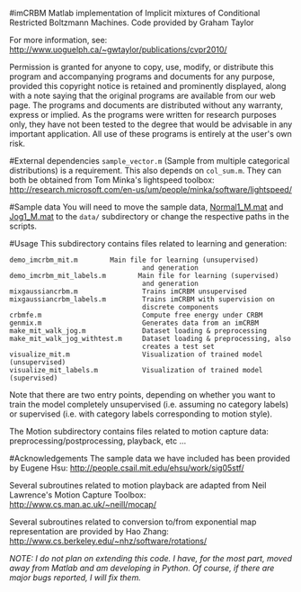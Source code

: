 #imCRBM
Matlab implementation of Implicit mixtures of Conditional Restricted Boltzmann Machines.
Code provided by Graham Taylor

For more information, see:
    http://www.uoguelph.ca/~gwtaylor/publications/cvpr2010/

Permission is granted for anyone to copy, use, modify, or distribute this
program and accompanying programs and documents for any purpose, provided
this copyright notice is retained and prominently displayed, along with
a note saying that the original programs are available from our
web page.
The programs and documents are distributed without any warranty, express or
implied.  As the programs were written for research purposes only, they have
not been tested to the degree that would be advisable in any important
application.  All use of these programs is entirely at the user's own risk.

#External dependencies
`sample_vector.m` (Sample from multiple categorical distributions) is a
requirement. This also depends on `col_sum.m`.
They can both be obtained from Tom Minka's lightspeed toolbox: 
     http://research.microsoft.com/en-us/um/people/minka/software/lightspeed/

#Sample data
You will need to move the sample data, [Normal1_M.mat](http://www.uoguelph.ca/~gwtaylor/publications/cvpr2010/data/Normal1_M.mat) and [Jog1_M.mat](http://www.uoguelph.ca/~gwtaylor/publications/cvpr2010/data/Jog1_M.mat) to
the `data/` subdirectory or change the respective paths in the scripts.

#Usage
This subdirectory contains files related to learning and generation:

```
demo_imcrbm_mit.m		 Main file for learning (unsupervised) 
                                 and generation
demo_imcrbm_mit_labels.m        Main file for learning (supervised)
                                 and generation
mixgaussiancrbm.m                Trains imCRBM unsupervised
mixgaussiancrbm_labels.m         Trains imCRBM with supervision on
                                 discrete components
crbmfe.m                         Compute free energy under CRBM
genmix.m                         Generates data from an imCRBM
make_mit_walk_jog.m              Dataset loading & preprocessing
make_mit_walk_jog_withtest.m     Dataset loading & preprocessing, also
                                 creates a test set
visualize_mit.m                  Visualization of trained model (unsupervised)
visualize_mit_labels.m           Visualization of trained model (supervised)
```

Note that there are two entry points, depending on whether you want to
train the model completely unsupervised (i.e. assuming no category
labels) or supervised (i.e. with category labels corresponding to
motion style). 

The Motion subdirectory contains files related to motion capture data: 
preprocessing/postprocessing, playback, etc ...

#Acknowledgements
The sample data we have included has been provided by Eugene Hsu:
http://people.csail.mit.edu/ehsu/work/sig05stf/

Several subroutines related to motion playback are adapted from Neil 
Lawrence's Motion Capture Toolbox:
http://www.cs.man.ac.uk/~neill/mocap/

Several subroutines related to conversion to/from exponential map
representation are provided by Hao Zhang:
http://www.cs.berkeley.edu/~nhz/software/rotations/

*NOTE: I do not plan on extending this code. I have, for the most part,
moved away from Matlab and am developing in Python. Of course, if
there are major bugs reported, I will fix them.*
